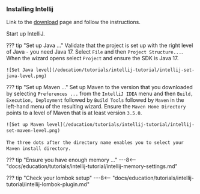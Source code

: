 <!-- SPDX-License-Identifier: CC-BY-4.0 -->
<!-- Copyright Contributors to the ODPi Egeria project 2020. -->

### Installing Intellij 

Link to the [download](https://www.jetbrains.com/idea/download/) page and follow the instructions.

Start up IntelliJ.

??? tip "Set up Java ..."
    Validate that the project is set up with the right level of Java - you need Java 17.  Select `File` and then `Project Structure...`.  When the wizard opens select `Project` and ensure the SDK is Java 17.

    ![Set Java level](/education/tutorials/intellij-tutorial/intellij-set-java-level.png)

??? tip "Set up Maven ..."
    Set up Maven to the version that you downloaded by selecting `Preferences ...` from the `IntelliJ IDEA` menu and then `Build, Execution, Deployment` followed by `Build Tools` followed by `Maven` in the left-hand menu of the resulting wizard. Ensure the `Maven Home Directory` points to a level of Maven that is at least version `3.5.0`.

    ![Set up Maven level](/education/tutorials/intellij-tutorial/intellij-set-maven-level.png) 

    The three dots after the directory name enables you to select your Maven install directory.

??? tip "Ensure you have enough memory ..."
    ---8<-- "docs/education/tutorials/intellij-tutorial/intellij-memory-settings.md"

??? tip "Check your lombok setup"
    ---8<-- "docs/education/tutorials/intellij-tutorial/intellij-lombok-plugin.md"


